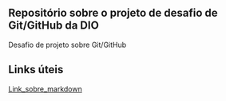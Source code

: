 ## Repositório sobre o projeto de desafio de Git/GitHub da DIO
Desafio de projeto sobre Git/GitHub

## Links úteis
[Link_sobre_markdown](https://www.markdownguide.org/)
